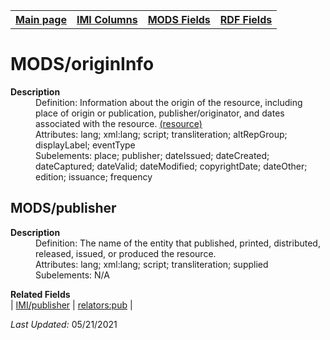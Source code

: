 <!DOCTYPE html>
<html>

<body>
<table style="width:100%">
  <tr>
    <th><a href="index.md">Main page</a></th>
	<th><a href="IMI.md">IMI Columns</a></th>
    <th><a href="MODS.md">MODS Fields</a></th>
    <th><a href="RDF.md">RDF Fields</a></th>
  </tr>
</table>



<h1>MODS/originInfo</h1>
<dl>
  <dt><b>Description</b></dt>
  <dd>Definition: Information about the origin of the resource, including place of origin or publication, publisher/originator, and dates associated with the resource. <a href="https://www.loc.gov/standards/mods/userguide/origininfo.html">(resource)</a></dd>
  <dd>Attributes: lang; xml:lang; script; transliteration; altRepGroup; displayLabel; eventType</dd>
  <dd>Subelements:  place; publisher; dateIssued; dateCreated; dateCaptured; dateValid; dateModified; copyrightDate; dateOther; edition; issuance; frequency</dd>
</dl>
<h2>MODS/publisher</h2>
<dl>
  <dt><b>Description</b></dt>
  <dd>Definition: The name of the entity that published, printed, distributed, released, issued, or produced the resource.</dd>
  <dd>Attributes:  lang; xml:lang; script; transliteration; supplied</dd>
  <dd>Subelements:  N/A</dd>
</dl>
<dl>
	<dt><b>Related Fields</b></dt>
		| <a href="publisher.md">IMI/publisher</a> | <a href="rdf.field_linked_agent.md">relators:pub</a> |
</dl>
<p><i>Last Updated: </i>05/21/2021</p>
</body>
</html>